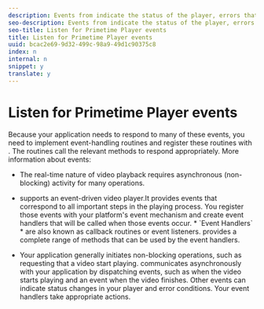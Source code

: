 ```yaml
---
description: Events from indicate the status of the player, errors that occur, the completion of actions that you have requested, such as a video starting to play, or actions that occur implicitly, such as an ad completing.
seo-description: Events from indicate the status of the player, errors that occur, the completion of actions that you have requested, such as a video starting to play, or actions that occur implicitly, such as an ad completing.
seo-title: Listen for Primetime Player events
title: Listen for Primetime Player events
uuid: bcac2e69-9d32-499c-98a9-49d1c90375c8
index: n
internal: n
snippet: y
translate: y
---
```


# Listen for Primetime Player events

Because your application needs to respond to many of these events, you need to implement event-handling routines and register these routines with  <!-- PH element: phrases/primetime-sdk-name --> . The routines call the relevant <!-- PH element: phrases/primetime-sdk-name --> methods to respond appropriately.
More information about events: 
* The real-time nature of video playback requires asynchronous (non-blocking) activity for many  <!-- PH element: phrases/primetime-sdk-name --> operations.
* <!-- PH element: phrases/primetime-sdk-name --> supports an event-driven video player.It provides events that correspond to all important steps in the playing process. You register those events with your platform's event mechanism and create event handlers that will be called when those events occur. * `Event Handlers` * are also known as callback routines or event listeners.  <!-- PH element: phrases/primetime-sdk-name --> provides a complete range of methods that can be used by the event handlers.

* Your application generally initiates non-blocking operations, such as requesting that a video start playing.  <!-- PH element: phrases/primetime-sdk-name --> communicates asynchronously with your application by dispatching events, such as when the video starts playing and an event when the video finishes. Other events can indicate status changes in your player and error conditions. Your event handlers take appropriate actions.


